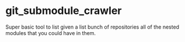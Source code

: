 # git_submodule_crawler
Super basic tool to list given a list bunch of repositories all of the nested modules that you could have in them.
